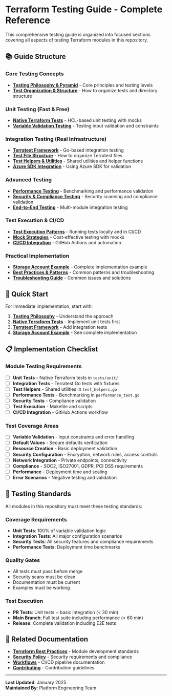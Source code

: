 # Terraform Testing Guide - Complete Reference

This comprehensive testing guide is organized into focused sections covering all aspects of testing Terraform modules in this repository.

## 📚 Guide Structure

### Core Testing Concepts
- [**Testing Philosophy & Pyramid**](01-testing-philosophy.md) - Core principles and testing levels
- [**Test Organization & Structure**](02-test-organization.md) - How to organize tests and directory structure

### Unit Testing (Fast & Free)
- [**Native Terraform Tests**](03-native-terraform-tests.md) - HCL-based unit testing with mocks
- [**Variable Validation Testing**](04-variable-validation.md) - Testing input validation and constraints

### Integration Testing (Real Infrastructure)
- [**Terratest Framework**](05-terratest-framework.md) - Go-based integration testing
- [**Test File Structure**](06-test-file-structure.md) - How to organize Terratest files
- [**Test Helpers & Utilities**](07-test-helpers.md) - Shared utilities and helper functions
- [**Azure SDK Integration**](08-azure-sdk-integration.md) - Using Azure SDK for validation

### Advanced Testing
- [**Performance Testing**](09-performance-testing.md) - Benchmarking and performance validation
- [**Security & Compliance Testing**](10-security-compliance.md) - Security scanning and compliance validation
- [**End-to-End Testing**](11-e2e-testing.md) - Multi-module integration testing

### Test Execution & CI/CD
- [**Test Execution Patterns**](12-test-execution.md) - Running tests locally and in CI/CD
- [**Mock Strategies**](13-mock-strategies.md) - Cost-effective testing with mocks
- [**CI/CD Integration**](14-cicd-integration.md) - GitHub Actions and automation

### Practical Implementation
- [**Storage Account Example**](15-storage-account-example.md) - Complete implementation example
- [**Best Practices & Patterns**](16-best-practices.md) - Common patterns and troubleshooting
- [**Troubleshooting Guide**](17-troubleshooting.md) - Common issues and solutions

## 🚀 Quick Start

For immediate implementation, start with:

1. **[Testing Philosophy](01-testing-philosophy.md)** - Understand the approach
2. **[Native Terraform Tests](03-native-terraform-tests.md)** - Implement unit tests first
3. **[Terratest Framework](05-terratest-framework.md)** - Add integration tests
4. **[Storage Account Example](15-storage-account-example.md)** - See complete implementation

## 📋 Implementation Checklist

### Module Testing Requirements

- [ ] **Unit Tests** - Native Terraform tests in `tests/unit/`
- [ ] **Integration Tests** - Terratest Go tests with fixtures
- [ ] **Test Helpers** - Shared utilities in `test_helpers.go`
- [ ] **Performance Tests** - Benchmarking in `performance_test.go`
- [ ] **Security Tests** - Compliance validation
- [ ] **Test Execution** - Makefile and scripts
- [ ] **CI/CD Integration** - GitHub Actions workflow

### Test Coverage Areas

- [ ] **Variable Validation** - Input constraints and error handling
- [ ] **Default Values** - Secure defaults verification
- [ ] **Resource Creation** - Basic deployment validation
- [ ] **Security Configuration** - Encryption, network rules, access controls
- [ ] **Network Integration** - Private endpoints, connectivity
- [ ] **Compliance** - SOC2, ISO27001, GDPR, PCI DSS requirements
- [ ] **Performance** - Deployment time and scaling
- [ ] **Error Scenarios** - Negative testing and validation

## 🎯 Testing Standards

All modules in this repository must meet these testing standards:

### Coverage Requirements
- **Unit Tests**: 100% of variable validation logic
- **Integration Tests**: All major configuration scenarios
- **Security Tests**: All security features and compliance requirements
- **Performance Tests**: Deployment time benchmarks

### Quality Gates
- All tests must pass before merge
- Security scans must be clean
- Documentation must be current
- Examples must be working

### Test Execution
- **PR Tests**: Unit tests + basic integration (< 30 min)
- **Main Branch**: Full test suite including performance (< 60 min)
- **Release**: Complete validation including E2E tests

## 🔗 Related Documentation

- [**Terraform Best Practices**](../TERRAFORM_BEST_PRACTICES_GUIDE.md) - Module development standards
- [**Security Policy**](../SECURITY.md) - Security requirements and compliance
- [**Workflows**](../WORKFLOWS.md) - CI/CD pipeline documentation
- [**Contributing**](../../CONTRIBUTING.md) - Contribution guidelines

---

**Last Updated**: January 2025  
**Maintained By**: Platform Engineering Team

